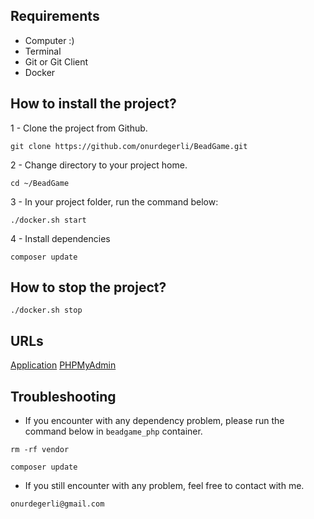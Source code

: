## Requirements

* Computer :)
* Terminal
* Git or Git Client
* Docker

## How to install the project?

1 - Clone the project from Github.

```git clone https://github.com/onurdegerli/BeadGame.git```

2 - Change directory to your project home.

```cd ~/BeadGame```

3 - In your project folder, run the command below:

```./docker.sh start```

4 - Install dependencies

```composer update```

## How to stop the project?

```./docker.sh stop```

## URLs

[Application](http://localhost)
[PHPMyAdmin](http://localhost:8184)

## Troubleshooting

- If you encounter with any dependency problem, please run the command below in `beadgame_php` container.

```rm -rf vendor```

```composer update```

- If you still encounter with any problem, feel free to contact with me.

```onurdegerli@gmail.com```